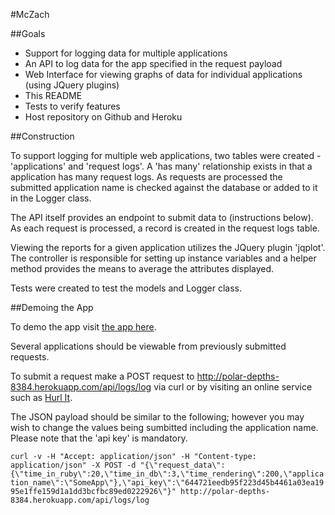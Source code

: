 #McZach

##Goals

- Support for logging data for multiple applications
- An API to log data for the app specified in the request payload
- Web Interface for viewing graphs of data for individual applications (using
  JQuery plugins)
- This README
- Tests to verify features
- Host repository on Github and Heroku

##Construction

To support logging for multiple web applications, two tables were created -
'applications' and 'request logs'. A 'has many' relationship exists in that a
application has many request logs. As requests are processed the submitted
application name is checked against the database or added to it in the Logger
class.

The API itself provides an endpoint to submit data to (instructions below). As
each request is processed, a record is created in the request logs table.

Viewing the reports for a given application utilizes the JQuery plugin
'jqplot'. The controller is responsible for setting up instance variables and
a helper method provides the means to average the attributes displayed.

Tests were created to test the models and Logger class.

##Demoing the App

To demo the app visit [the app here](http://polar-depths-8384.herokuapp.com/).

Several applications should be viewable from previously submitted requests.

To submit a request make a POST request to http://polar-depths-8384.herokuapp.com/api/logs/log via curl or by visiting an online service such as [Hurl It](http://hurl.it/).

The JSON payload should be similar to the following; however you may wish to change the values being sumbitted including the application name. Please note that the 'api key' is mandatory.

``
curl -v -H "Accept: application/json" -H "Content-type: application/json" -X POST -d "{\"request_data\":{\"time_in_ruby\":20,\"time_in_db\":3,\"time_rendering\":200,\"application_name\":\"SomeApp\"},\"api_key\":\"644721eedb95f223d45b4461a03ea1995e1ffe159d1a1dd3bcfbc89ed0222926\"}" http://polar-depths-8384.herokuapp.com/api/logs/log
``
